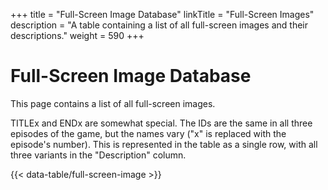+++
title = "Full-Screen Image Database"
linkTitle = "Full-Screen Images"
description = "A table containing a list of all full-screen images and their descriptions."
weight = 590
+++

# Full-Screen Image Database

This page contains a list of all full-screen images.

TITLEx and ENDx are somewhat special. The IDs are the same in all three episodes of the game, but the names vary ("x" is replaced with the episode's number). This is represented in the table as a single row, with all three variants in the "Description" column.

{{< data-table/full-screen-image >}}
